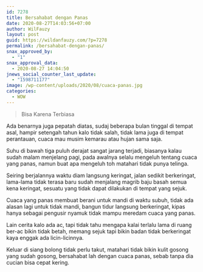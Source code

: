 ```yaml
---
id: 7278
title: Bersahabat dengan Panas
date: 2020-08-27T14:03:56+07:00
author: WilFauzy
layout: post
guid: https://wildanfauzy.com/?p=7278
permalink: /bersahabat-dengan-panas/
snax_approved_by:
  - "1"
snax_approval_data:
  - 2020-08-27 14:04:50
jnews_social_counter_last_update:
  - "1598711177"
image: /wp-content/uploads/2020/08/cuaca-panas.jpg
categories:
  - WOW
---
```

> Bisa Karena Terbiasa&nbsp;

Ada benarnya juga pepatah diatas, sudaj beberapa bulan tinggal di tempat asal, hampir setengah tahun kalo tidak salah, tidak lama juga di tempat perantauan, cuaca mau musim kemarau atau hujan sama saja.&nbsp;

Suhu di bawah tiga puluh derajat sangat jarang terjadi, biasanya kalau sudah malam menjelang pagi, pada awalnya selalu mengeluh tentang cuaca yang panas, namun buat apa mengeluh toh matahari tidak punya telinga.&nbsp;

Seiring berjalannya waktu diam langsung keringat, jalan sedikit berkeringat, lama-lama tidak terasa baru sudah menjalang magrib baju basah semua kena keringat, sesuatu yang tidak dapat dilakukan di tempat yang sejuk.&nbsp;

Cuaca yang panas membuat berani untuk mandi di waktu subuh, tidak ada alasan lagi untuk tidak mandi, bangun tidur langsung berkeringat, kipas hanya sebagai pengusir nyamuk tidak mampu meredam cuaca yang panas.&nbsp;

Lain cerita kalo ada ac, tapi tidak tahu mengapa kalai terlalu lama di ruang ber-ac bikin tidak betah, memang sejuk tapi bikin badan tidak berkeringat kaya enggak ada licin-licinnya.&nbsp;

Keluar di siang bolong tidak perlu takut, matahari tidak bikin kulit gosong yang sudah gosong, bersahabat lah dengan cuaca panas, sebab tanpa dia cucian bisa cepat kering.&nbsp;